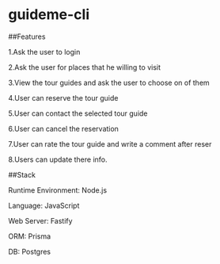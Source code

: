 # guideme-cli

##Features

1.Ask the user to login

2.Ask the user for places that he willing to visit 

3.View the tour guides and ask the user to choose on of them

4.User can reserve the tour guide

5.User can contact the selected tour guide

6.User can cancel the reservation

7.User can rate the tour guide and write a comment after reser

8.Users can update there info.

##Stack

Runtime Environment: Node.js

Language: JavaScript

Web Server: Fastify

ORM: Prisma

DB: Postgres
